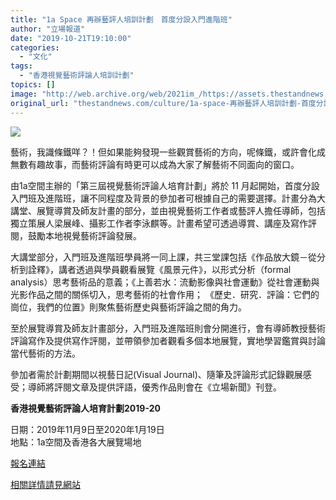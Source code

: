 ```yaml
---
title: "1a Space 再辦藝評人培訓計劃　首度分設入門進階班"
author: "立場報道"
date: "2019-10-21T19:10:00"
categories:
  - "文化"
tags:
  - "香港視覺藝術評論人培訓計劃"
topics: []
image: "http://web.archive.org/web/2021im_/https://assets.thestandnews.com/media/photos/Background_6MWiA.png"
original_url: "thestandnews.com/culture/1a-space-再辦藝評人培訓計劃-首度分設入門進階班"
---
```

![](http://web.archive.org/web/2021im_/https://assets.thestandnews.com/media/photos/Background_6MWiA.png)

藝術，我識條鐵咩？！但如果能夠發現一些觀賞藝術的方向，呢條鐵，或許會化成無數有趣故事，而藝術評論有時更可以成為大家了解藝術不同面向的窗口。

由1a空間主辦的「第三屆視覺藝術評論人培育計劃」將於 11 月起開始，首度分設入門班及進階班，讓不同程度及背景的參加者可根據自己的需要選擇。計畫分為大講堂、展覽導賞及師友計畫的部分，並由視覺藝術工作者或藝評人擔任導師，包括獨立策展人梁展峰、攝影工作者李泳麒等。計畫希望可透過導賞、講座及寫作評閱，鼓勵本地視覺藝術評論發展。

大講堂部分，入門班及進階班學員將一同上課，共三堂課包括《作品放大鏡－從分析到詮釋》，講者透過與學員觀看展覽《風景元件》，以形式分析（formal analysis）思考藝術品的意義；《上善若水：流動影像與社會運動》從社會運動與光影作品之間的關係切入，思考藝術的社會作用； 《歷史．研究．評論：它們的崗位，我們的位置》則聚焦藝術歷史與藝術評論之間的角力。  

至於展覽導賞及師友計畫部分，入門班及進階班則會分開進行，會有導師教授藝術評論寫作及提供寫作評閱，並帶領參加者觀看多個本地展覽，實地學習鑑賞與討論當代藝術的方法。

參加者需於計劃期間以視藝日記(Visual Journal)、隨筆及評論形式記錄觀展感受；導師將評閱文章及提供評語，優秀作品則會在《立場新聞》刊登。

**香港視覺藝術評論人培育計劃2019-20**

日期：2019年11月9日至2020年1月19日  
地點：1a空間及香港各大展覽場地

[報名連結](http://web.archive.org/web/20211229132934/https://l.facebook.com/l.php?u=https%3A%2F%2Fforms.gle%2FqUtizAVXWSKhuCFN9%3Ffbclid%3DIwAR0AJ2Uayl_vE8ETIPGXWEG_d1N4rxDpDLMxUuKy2HR0tnPfOYwC75E5Usg&h=AT1Mk3ZpSw8PoTPlmtt_x1SiLGA-R5ixfdmSqqCtzwn8OF3SJ_pSBtBJzSa71XFX-wG_ZKijn7Qjpi9hwWsmQ76o7lBNsVAEqIoDAqsBEjuvA4V5q0T5b2ySDquyGRX1hRUXFTs)

[相關詳情請見網站](http://web.archive.org/web/20211229132934/https://www.facebook.com/events/405524683666026/)